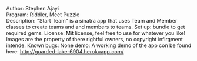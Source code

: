 Author: Stephen Ajayi<br />
Program: Riddler, Meet Puzzle<br />
Description: "Start Team" is a sinatra app that uses Team and Member classes to create teams and and members to teams.
Set up: bundle to get required gems.
License: Mit license, feel free to use for whatever you like! Images are the property of there rightful owners, no copyright infirgment intende. 
Known bugs: None
demo: A working demo of the app con be found here: http://guarded-lake-6904.herokuapp.com/